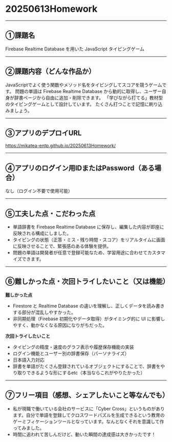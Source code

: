 # 20250613Homework

---

## ①課題名

Firebase Realtime Database を用いた JavaScript タイピングゲーム

---

## ②課題内容（どんな作品か）

JavaScriptでよく使う関数やメソッド名をタイピングしてスコアを競うゲームです。
問題の単語は Firebase Realtime Database から動的に取得し、ユーザー自身が辞書ページから自由に追加・削除できます。
「学びながら打てる」教材型のタイピングゲームとして設計しています。
たくさん打つことで記憶に刷り込みましょう。

---

## ③アプリのデプロイURL
https://mikatea-entp.github.io/20250613Homework/

---

## ④アプリのログイン用IDまたはPassword（ある場合）

なし（ログイン不要で使用可能）

---

## ⑤工夫した点・こだわった点

* 単語辞書を Firebase Realtime Database に保存し、編集した内容が即座に反映される構成にしました。
* タイピングの状態（正答・ミス・残り時間・スコア）をリアルタイムに画面に反映させることで、緊張感のある体験を提供。
* 問題の単語は開発者が任意で登録可能なため、学習用途に合わせてカスタマイズできます。

---

## ⑥難しかった点・次回トライしたいこと（又は機能）

**難しかった点**
* Firestore と Realtime Database の違いを理解し、正しくデータを読み書きする部分が混乱しやすかった。
* 非同期処理（Firebase 初期化やデータ取得）がタイミング的に UI に影響しやすく、動かなくなる原因になりがちだった。

**次回トライしたいこと**
* タイピングの精度・速度のグラフ表示や履歴保存機能の実装
* ログイン機能とユーザー別の辞書保存（パーソナライズ）
* 日本語入力対応
* 辞書を単語がたくさん登録されているオブジェクトにすることで、辞書をやり取りできるような形にするetc（本当ならこれがやりたかった）

---

## ⑦フリー項目（感想、シェアしたいこと等なんでも）

* 私が現職で働いている会社のサービスに「Cyber Cross」というものがあります。自分で単語を登録してクロスワードパズルを生成できるという教育のゲーミフィケーションツールとなっています。なんとなくそれを意識して作ってみました。
* 時間に追われて苦しんだけど、動いた瞬間の達成感は大きかったです！

